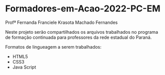 # Formadores-em-Acao-2022-PC-EM
Profª Fernanda Franciele Krasota Machado Fernandes

Neste projeto serão compartilhados os arquivos trabalhados no programa de formação continuada para professores da rede estadual do Paraná.

Formatos de lingueagem a serem trabalhados:
- HTML5
- CSS3
- Java Script
